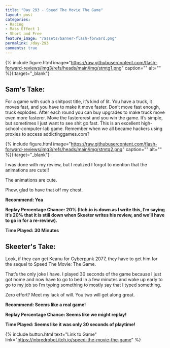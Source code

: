 ```yaml
---
title: "Day 293 - Speed The Movie The Game"
layout: post
categories:
- Racing
- Mass Effect 1
- Short and Free
feature_image: "/assets/banner-flash-forward.png"
permalink: /day-293
comments: true
---
```


{% include figure.html image="https://raw.githubusercontent.com/flash-forward-reviews/img3/refs/heads/main/img/stmtg1.png" caption="" alt="" %}{:target="_blank"}
 
## Sam's Take:

For a game with such a shitpost title, it’s kind of lit. You have a truck, it moves fast, and you have to make it move faster. Don’t move fast enough, truck explodes. After each round you can buy upgrades to make truck move even more fasterer. Move the fastererest and you win the game. It’s simple, but sometimes I just want to see shit go fast. This is an excellent high-school-computer-lab game. Remember when we all became hackers using proxies to access addictinggames.com?

{% include figure.html image="https://raw.githubusercontent.com/flash-forward-reviews/img3/refs/heads/main/img/stmtg2.png" caption="" alt="" %}{:target="_blank"}

I was done with my review, but I realized I forgot to mention that the animations are cute!!

The animations are cute.

Phew, glad to have that off my chest.
 
**Recommend: Yea**

**Replay Percentage Chance: 20% (Itch.io is down as I write this, I’m saying it’s 20% that it is still down when Skeeter writes his review, and we’ll have to go in for a re-review).**

**Time Played: 30 Minutes**

## Skeeter's Take:

Look, if they can get Keanu for Cyberpunk 2077, they have to get him for the sequel to Speed The Movie: The Game. 

That’s the only joke I have. I played 30 seconds of the game because I just got home and now have to go to bed in a few minutes and wake up early to go to my job so I’m typing something to mostly say that I typed something. 

Zero effort? Meet my lack of will. You two will get along great. 

**Recommend: Seems like a real game!**

**Replay Percentage Chance: Seems like we might replay!**

**Time Played: Seems like it was only 30 seconds of playtime!**

{% include button.html text="Link to Game" link="https://inbredrobot.itch.io/speed-the-movie-the-game" %}